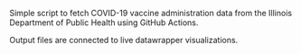 Simple script to fetch COVID-19 vaccine administration data from the Illinois Department of Public Health using GitHub Actions.

Output files are connected to live datawrapper visualizations.
